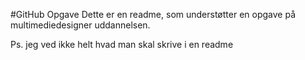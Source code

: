 #GitHub Opgave
Dette er en readme, som understøtter en opgave på multimediedesigner uddannelsen.

Ps. jeg ved ikke helt hvad man skal skrive i en readme
